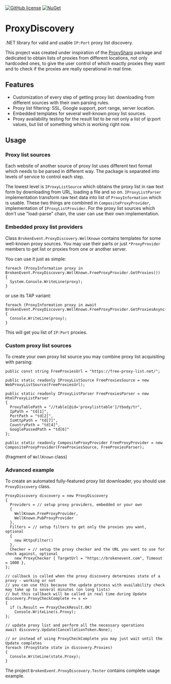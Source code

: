 [![GitHub license](https://img.shields.io/badge/license-MIT-brightgreen.svg?style=flat-square)](https://raw.githubusercontent.com/BrokenEvent/ProxyDiscovery/master/LICENSE)
[![NuGet](https://img.shields.io/nuget/v/BrokenEvent.ProxyDiscovery.svg?style=flat-square?color=informational&label=NuGet)](https://www.nuget.org/packages/BrokenEvent.ProxyDiscovery/)


# ProxyDiscovery
.NET library for valid and usable `IP:Port` proxy list discovery.

This project was created under inspiration of the [ProxySharp](https://github.com/m-henderson/ProxySharp) package and dedicated
to obtain lists of proxies from different locations, not only hardcoded ones, to give the user control of which exactly proxies
they want and to check if the proxies are really operational in real time.

## Features

* Customization of every step of getting proxy list: downloading from different sources with their own parsing rules.
* Proxy list filtering: SSL, Google support, port range, server location.
* Embedded templates for several well-known proxy list sources.
* Proxy availability testing for the result list to be not only a list of ip:port values, but list of something which is working right now.

## Usage

### Proxy list sources

Each website of another source of proxy list uses different text format which needs to be parsed in different way. The package is separated into
levels of service to control each step.

The lowest level is `IProxyListSource` which obtains the proxy list in raw text form by downloading from URL, loading a file and so on. `IProxyListParser` implementation
transform raw text data into list of `ProxyInformation` which is usable. These two things are combined in `CompositeProxyProvider`, implementation of `IProxyListProvider`.
For the proxy list sources which don't use "load-parse" chain, the user can use their own implementation.

### Embedded proxy list providers

Class `BrokenEvent.ProxyDiscovery.WellKnown` contains templates for some well-known proxy sources. You may use their parts or just `*ProxyProvider` members to get
list or proxies from one or another server.

You can use it just as simple:

```CSharp
foreach (ProxyInformation proxy in BrokenEvent.ProxyDiscovery.WellKnown.FreeProxyProvider.GetProxies())
{
  System.Console.WriteLine(proxy);
}
```

or use its TAP variant:

```CSharp
foreach (ProxyInformation proxy in await BrokenEvent.ProxyDiscovery.WellKnown.FreeProxyProvider.GetProxiesAsync(CancellationToken.None))
{
  Console.WriteLine(proxy);
}
```

This will get you list of `IP:Port` proxies.

### Custom proxy list sources

To create your own proxy list source you may combine proxy list acquisiting with parsing:

```CSharp
public const string FreeProxiesUrl = "https://free-proxy-list.net/";

public static readonly IProxyListSource FreeProxiesSource = new WebProxyListSource(FreeProxiesUrl);

public static readonly IProxyListParser FreeProxiesParser = new HtmlProxyListParser
{
  ProxyTablePath = "//table[@id='proxylisttable']/tbody/tr",
  IpPath = "td[1]",
  PortPath = "td[2]",
  IsHttpPath = "td[7]",
  CountryPath = "td[4]",
  GooglePassedPath = "td[6]"
};

public static readonly CompositeProxyProvider FreeProxyProvider = new CompositeProxyProvider(FreeProxiesSource, FreeProxiesParser);
```
(fragment of `WellKnown` class)

### Advanced example

To create an automated fully-featured proxy list downloader, you should use `ProxyDiscovery` class.

```CSharp
ProxyDiscovery discovery = new ProxyDiscovery
{
  Providers = // setup proxy providers, embedded or your own
  {
    WellKnown.FreeProxyProvider,
    WellKnown.PubProxyProvider
  },
  Filters = // setup filters to get only the proxies you want, optional
  { 
    new HttpsFilter()
  },
  Checker = // setup the proxy checker and the URL you want to use for check against, optional
    new ProxyChecker { TargetUrl = "https://brokenevent.com", Timeout = 1000 },
};

// callback is called when the proxy discovery determines state of a proxy - working or not
// you can use this because the update process with availability check may take up to several minutes (on long lists)
// but this callback will be called in real time during Update
discovery.ProxyCheckComplete += s =>
{
  if (s.Result == ProxyCheckResult.OK)
    Console.WriteLine(s.Proxy);
};

// update proxy list and perform all the necessary operations
await discovery.Update(CancellationToken.None);

// or instead of using ProxyCheckComplete you may just wait until the Update completes
foreach (ProxyState state in discovery.Proxies)
{
  Console.WriteLine(state.Proxy);
}
```

The project `BrokenEvent.ProxyDiscovery.Tester` contains complete usage example.

